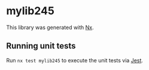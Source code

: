 # mylib245

This library was generated with [Nx](https://nx.dev).

## Running unit tests

Run `nx test mylib245` to execute the unit tests via [Jest](https://jestjs.io).
